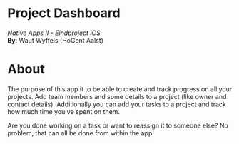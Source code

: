 # Project Dashboard
*Native Apps II - Eindproject iOS*  
**By**: Waut Wyffels (HoGent Aalst)

# About
The purpose of this app it to be able to create and track progress on all your projects.
Add team members and some details to a project (like owner and contact details).
Additionally you can add your tasks to a project and track how much time you've spent on them.

Are you done working on a task or want to reassign it to someone else? No problem, that can all be done from within the app!
